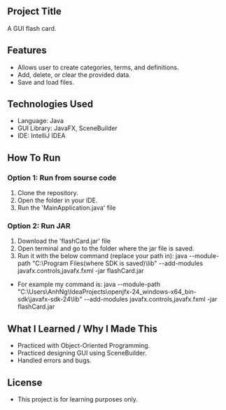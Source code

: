 ## Project Title
A GUI flash card.

## Features
- Allows user to create categories, terms, and definitions.
- Add, delete, or clear the provided data.
- Save and load files.

## Technologies Used
- Language: Java
- GUI Library: JavaFX, SceneBuilder
- IDE: IntelliJ IDEA

## How To Run
### Option 1: Run from sourse code
1. Clone the repository.
2. Open the folder in your IDE.
3. Run the 'MainApplication.java' file

### Option 2: Run JAR
1. Download the 'flashCard.jar' file
2. Open terminal and go to the folder where the jar file is saved. 
3. Run it with the below command (replace your path in): java --module-path "C:\Program Files(where SDK is saved)\lib" --add-modules javafx.controls,javafx.fxml -jar flashCard.jar
- For example my command is: java --module-path "C:\Users\AnhNg\IdeaProjects\openjfx-24_windows-x64_bin-sdk\javafx-sdk-24\lib" --add-modules javafx.controls,javafx.fxml -jar flashCard.jar

## What I Learned / Why I Made This
- Practiced with Object-Oriented Programming.
- Practiced designing GUI using SceneBuilder.
- Handled errors and bugs.

## License
- This project is for learning purposes only.